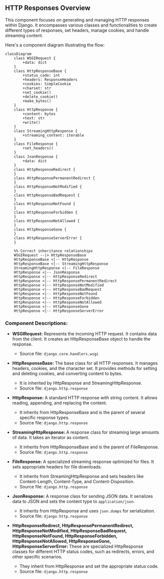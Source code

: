 ## HTTP Responses Overview

This component focuses on generating and managing HTTP responses within Django. It encompasses various classes and functionalities to create different types of responses, set headers, manage cookies, and handle streaming content.

Here's a component diagram illustrating the flow:

```mermaid
classDiagram
    class WSGIRequest {
        +data: dict
    }
    class HttpResponseBase {
        +status_code: int
        +headers: ResponseHeaders
        +cookies: SimpleCookie
        +charset: str
        +set_cookie()
        +delete_cookie()
        +make_bytes()
    }
    class HttpResponse {
        +content: bytes
        +text: str
        +write()
    }
    class StreamingHttpResponse {
        +streaming_content: iterable
    }
    class FileResponse {
        +set_headers()
    }
    class JsonResponse {
        +data: dict
    }
    class HttpResponseRedirect {
    }
    class HttpResponsePermanentRedirect {
    }
    class HttpResponseNotModified {
    }
    class HttpResponseBadRequest {
    }
    class HttpResponseNotFound {
    }
    class HttpResponseForbidden {
    }
    class HttpResponseNotAllowed {
    }
    class HttpResponseGone {
    }
    class HttpResponseServerError {
    }

    %% Correct inheritance relationships
    WSGIRequest --|> HttpResponseBase
    HttpResponseBase <|-- HttpResponse
    HttpResponseBase <|-- StreamingHttpResponse
    StreamingHttpResponse <|-- FileResponse
    HttpResponse <|-- JsonResponse
    HttpResponse <|-- HttpResponseRedirect
    HttpResponse <|-- HttpResponsePermanentRedirect
    HttpResponse <|-- HttpResponseNotModified
    HttpResponse <|-- HttpResponseBadRequest
    HttpResponse <|-- HttpResponseNotFound
    HttpResponse <|-- HttpResponseForbidden
    HttpResponse <|-- HttpResponseNotAllowed
    HttpResponse <|-- HttpResponseGone
    HttpResponse <|-- HttpResponseServerError

```

### Component Descriptions:

*   **WSGIRequest:** Represents the incoming HTTP request. It contains data from the client. It creates an HttpResponseBase object to handle the response.
    *   Source file: `django.core.handlers.wsgi`

*   **HttpResponseBase:** The base class for all HTTP responses. It manages headers, cookies, and the character set. It provides methods for setting and deleting cookies, and converting content to bytes.
    *   It is inherited by HttpResponse and StreamingHttpResponse.
    *   Source file: `django.http.response`

*   **HttpResponse:** A standard HTTP response with string content. It allows reading, appending, and replacing the content.
    *   It inherits from HttpResponseBase and is the parent of several specific response types.
    *   Source file: `django.http.response`

*   **StreamingHttpResponse:** A response class for streaming large amounts of data. It takes an iterator as content.
    *   It inherits from HttpResponseBase and is the parent of FileResponse.
    *   Source file: `django.http.response`

*   **FileResponse:** A specialized streaming response optimized for files. It sets appropriate headers for file downloads.
    *   It inherits from StreamingHttpResponse and sets headers like Content-Length, Content-Type, and Content-Disposition.
    *   Source file: `django.http.response`

*   **JsonResponse:** A response class for sending JSON data. It serializes data to JSON and sets the content type to `application/json`.
    *   It inherits from HttpResponse and uses `json.dumps` for serialization.
    *   Source file: `django.http.response`

*   **HttpResponseRedirect, HttpResponsePermanentRedirect, HttpResponseNotModified, HttpResponseBadRequest, HttpResponseNotFound, HttpResponseForbidden, HttpResponseNotAllowed, HttpResponseGone, HttpResponseServerError:** These are specialized HttpResponse classes for different HTTP status codes, such as redirects, errors, and other specific scenarios.
    *   They inherit from HttpResponse and set the appropriate status code.
    *   Source file: `django.http.response`
